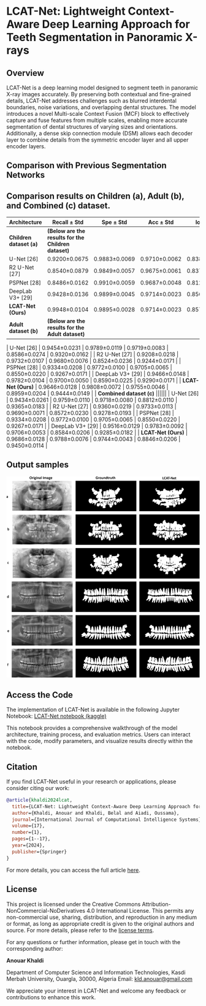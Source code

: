 # LCAT-Net: Lightweight Context-Aware Deep Learning Approach for Teeth Segmentation in Panoramic X-rays

## Overview

LCAT-Net is a deep learning model designed to segment teeth in panoramic X-ray images accurately. By preserving both contextual and fine-grained details, LCAT-Net addresses challenges such as blurred interdental boundaries, noise variations, and overlapping dental structures. The model introduces a novel Multi-scale Context Fusion (MCF) block to effectively capture and fuse features from multiple scales, enabling more accurate segmentation of dental structures of varying sizes and orientations. Additionally, a dense skip connection module (DSM) allows each decoder layer to combine details from the symmetric encoder layer and all upper encoder layers.

## Comparison with Previous Segmentation Networks
## Comparison results on Children (a), Adult (b), and Combined (c) dataset.

| Architecture    | Recall ± Std | Spe ± Std  | Acc ± Std  | IoU ± Std  | Dice ± Std  |
|---------------|-------------|------------|------------|------------|------------|
| **Children dataset (a)** | **(Below are the results for the Children dataset)** | | | | |
| U-Net [26]     | 0.9200±0.0675 | 0.9883±0.0069 | 0.9710±0.0062 | 0.8387±0.0300 | 0.9120±0.0182 |
| R2 U-Net [27]  | 0.8540±0.0879 | 0.9849±0.0057 | 0.9675±0.0061 | 0.8374±0.0268 | 0.9027±0.0375 |
| PSPNet [28]    | 0.8486±0.0162 | 0.9910±0.0059 | 0.9687±0.0048 | 0.8122±0.0229 | 0.8920±0.0183 |
| DeepLab V3+ [29] | 0.9428±0.0136 | 0.9899±0.0045 | 0.9714±0.0023 | 0.8567±0.0132 | 0.9235±0.0147 |
| **LCAT-Net (Ours)** | 0.9948±0.0104 | 0.9895±0.0028 | 0.9714±0.0023 | 0.8576±0.0132 | 0.9235±0.0147 |
| **Adult dataset (b)** | **(Below are the results for the Adult dataset)** | | | | |

| U-Net [26]     | 0.9454±0.0231 | 0.9789±0.0119 | 0.9719±0.0083 | 0.8586±0.0274 | 0.9320±0.0162 |
| R2 U-Net [27]  | 0.9208±0.0218 | 0.9732±0.0107 | 0.9680±0.0076 | 0.8524±0.0236 | 0.9244±0.0171 |
| PSPNet [28]    | 0.9334±0.0208 | 0.9772±0.0100 | 0.9705±0.0065 | 0.8550±0.0220 | 0.9267±0.0171 |
| DeepLab V3+ [29] | 0.9466±0.0148 | 0.9782±0.0104 | 0.9700±0.0050 | 0.8590±0.0225 | 0.9290±0.0171 |
| **LCAT-Net (Ours)** | 0.9646±0.0128 | 0.9808±0.0072 | 0.9755±0.0046 | 0.8959±0.0204 | 0.9444±0.0149 |
| **Combined dataset (c)** ||||||
| U-Net [26]     | 0.9434±0.0261 | 0.9759±0.0110 | 0.9718±0.0080 | 0.8812±0.0110 | 0.9365±0.0183 |
| R2 U-Net [27]  | 0.9360±0.0219 | 0.9733±0.0113 | 0.9690±0.0071 | 0.8572±0.0230 | 0.9278±0.0193 |
| PSPNet [28]    | 0.9334±0.0208 | 0.9772±0.0100 | 0.9705±0.0065 | 0.8550±0.0220 | 0.9267±0.0171 |
| DeepLab V3+ [29] | 0.9516±0.0129 | 0.9783±0.0092 | 0.9706±0.0053 | 0.8584±0.0206 | 0.9285±0.0182 |
| **LCAT-Net (Ours)** | 0.9686±0.0128 | 0.9788±0.0076 | 0.9744±0.0043 | 0.8846±0.0206 | 0.9450±0.0114 |

## Output samples
![Sample 1](adult_children_samples.png)

## Access the Code

The implementation of LCAT-Net is available in the following Jupyter Notebook:
[LCAT-Net notebook (kaggle)](https://www.kaggle.com/code/kanouar/lcat-net-lightweight-context-aware-network)

This notebook provides a comprehensive walkthrough of the model architecture, training process, and evaluation metrics. Users can interact with the code, modify parameters, and visualize results directly within the notebook.

## Citation

If you find LCAT-Net useful in your research or applications, please consider citing our work:

```bibtex
@article{khaldi2024lcat,
  title={LCAT-Net: Lightweight Context-Aware Deep Learning Approach for Teeth Segmentation in Panoramic X-rays},
  author={Khaldi, Anouar and Khaldi, Belal and Aiadi, Oussama},
  journal={International Journal of Computational Intelligence Systems},
  volume={17},
  number={1},
  pages={1--17},
  year={2024},
  publisher={Springer}
}
```

For more details, you can access the full article [here](https://doi.org/10.1007/s44196-024-00703-5).

## License

This project is licensed under the Creative Commons Attribution-NonCommercial-NoDerivatives 4.0 International License. This permits any non-commercial use, sharing, distribution, and reproduction in any medium or format, as long as appropriate credit is given to the original authors and source. For more details, please refer to the [license terms](https://creativecommons.org/licenses/by-nc-nd/4.0/).


For any questions or further information, please get in touch with the corresponding author:

**Anouar Khaldi**

Department of Computer Science and Information Technologies, Kasdi Merbah University, Ouargla, 30000, Algeria
Email: [kld.anouar@gmail.com](mailto:kld.anouar@gmail.com)

We appreciate your interest in LCAT-Net and welcome any feedback or contributions to enhance this work.
